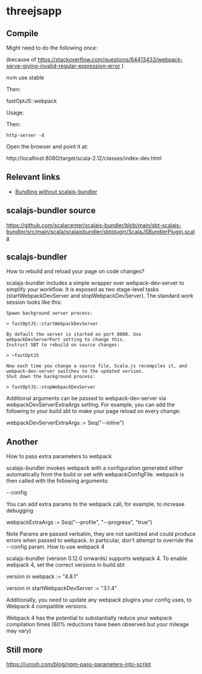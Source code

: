 # threejsapp


## Compile

Might need to do the following once:

(because of https://stackoverflow.com/questions/64413433/webpack-serve-giving-invalid-regular-expression-error )

nvm use stable

Then:

fastOptJS::webpack


Usage:



Then:

```
http-server -d
```

Open the browser and point it at:

http://localhost:8080/target/scala-2.12/classes/index-dev.html

## Relevant links

- [Bundling without scalajs-bundler](http://appddeevvmeanderings.blogspot.com/2017/11/you-do-not-need-scalajs-bundler-to-use.html)

## scalajs-bundler source


https://github.com/scalacenter/scalajs-bundler/blob/main/sbt-scalajs-bundler/src/main/scala/scalajsbundler/sbtplugin/ScalaJSBundlerPlugin.scala

## scalajs-bundler 


How to rebuild and reload your page on code changes?

scalajs-bundler includes a simple wrapper over webpack-dev-server to simplify your workflow. It is exposed as two stage-level tasks (startWebpackDevServer and stopWebpackDevServer). The standard work session looks like this:

    Spawn background server process:

    > fastOptJS::startWebpackDevServer

    By default the server is started on port 8080. Use webpackDevServerPort setting to change this.
    Instruct SBT to rebuild on source changes:

    > ~fastOptJS

    Now each time you change a source file, Scala.js recompiles it, and webpack-dev-server switches to the updated version.
    Shut down the background process:

    > fastOptJS::stopWebpackDevServer

Additional arguments can be passed to webpack-dev-server via webpackDevServerExtraArgs setting. For example, you can add the following to your build.sbt to make your page reload on every change:

webpackDevServerExtraArgs := Seq("--inline")

Another
---------------------

How to pass extra parameters to webpack

scalajs-bundler invokes webpack with a configuration generated either automatically from the build or set with webpackConfigFile. webpack is then called with the following arguments:

--config <configfile>

You can add extra params to the webpack call, for example, to increase debugging

webpackExtraArgs := Seq("--profile", "--progress", "true")

Note Params are passed verbatim, they are not sanitized and could produce errors when passed to webpack. In particular, don't attempt to override the --config param.
How to use webpack 4

scalajs-bundler (version 0.12.0 onwards) supports webpack 4. To enable webpack 4, set the correct versions in build.sbt

version in webpack := "4.8.1"

version in startWebpackDevServer := "3.1.4"

Additionally, you need to update any webpack plugins your config uses, to Webpack 4 compatible versions.

Webpack 4 has the potential to substantially reduce your webpack compilation times (80% reductions have been observed but your mileage may vary)


Still more
-------------

https://jurosh.com/blog/npm-pass-parameters-into-script

